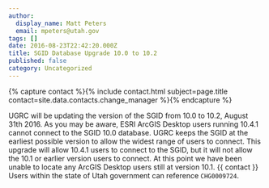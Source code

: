 ```yaml
---
author:
  display_name: Matt Peters
  email: mpeters@utah.gov
tags: []
date: 2016-08-23T22:42:20.000Z
title: SGID Database Upgrade 10.0 to 10.2
published: false
category: Uncategorized
---
```


{% capture contact %}{% include contact.html subject=page.title contact=site.data.contacts.change_manager %}{% endcapture %}

UGRC will be updating the version of the SGID from 10.0 to 10.2, August 31th 2016. As you may be aware, ESRI ArcGIS Desktop users running 10.4.1 cannot connect to the SGID 10.0 database. UGRC keeps the SGID at the earliest possible version to allow the widest range of users to connect. This upgrade will allow 10.4.1 users to connect to the SGID, but it will not allow the 10.1 or earlier version users to connect. At this point we have been unable to locate any ArcGIS Desktop users still at version 10.1. {{ contact }} Users within the state of Utah government can reference `CHG0009724`.
